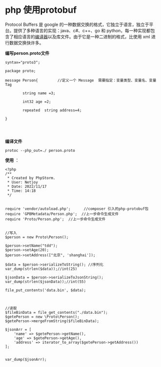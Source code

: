 # php 使用protobuf

Protocol Buffers 是 google 的一种数据交换的格式，它独立于语言，独立于平台。提供了多种语言的实现：java、c#、c++、go 和 python，每一种实现都包含了相应语言的[编译器](https://so.csdn.net/so/search?q=编译器&spm=1001.2101.3001.7020)以及库文件。由于它是一种二进制的格式，比使用 xml 进行数据交换快许多。



**编写person.proto文件**

```
syntax="proto3";		

package proto;

message Person{			//定义一个 Message	需要指定：变量类型、变量名、变量Tag

        string name =3;

        int32 age =2;

        repeated  string address=4;

}




```

**编译文件**

```
protoc --php_out=./ person.proto
```



**使用** ：

```
<?php
/**
 * Created by PhpStorm.
 * User: Netjoy
 * Date: 2022/11/17
 * Time: 14:18
 */


require 'vendor/autoload.php';    	//composer 引入的php-protobuf包
require 'GPBMetadata/Person.php';  //上一步命令生成文件
require 'Proto/Person.php';  //上一步命令生成文件


//写入
$person = new Proto\Person();

$person->setName("tdd");
$person->setAge(20);
$person->setAddress(["北京", 'shanghai']);

$data = $person->serializeToString(); //序列化
var_dump(strlen($data));//int(25)

$jsonData = $person->serializeToJsonString();
var_dump(strlen($jsonData));//int(55)

file_put_contents('data.bin', $data);



//读取
$fileBinData = file_get_contents("./data.bin");
$getePerson = new \Proto\Person();
$getePerson->mergeFromString($fileBinData);

$jsonArr = [
    'name' => $getePerson->getName(),
    'age' => $getePerson->getAge(),
    'address' => iterator_to_array($getePerson->getAddress())
];


var_dump($jsonArr);





```







